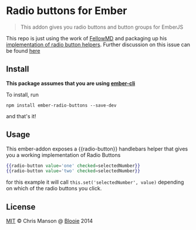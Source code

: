# Radio buttons for Ember

> This addon gives you radio buttons and button groups for EmberJS

This repo is just using the work of [FellowMD](https://gist.github.com/FellowMD) and packaging up his [implementation of radio button helpers](https://gist.github.com/FellowMD/7973c9bec27f0e0a3508). Further discussion on this issue can be found [here](https://github.com/emberjs/ember.js/pull/4352)


## Install

**This package assumes that you are using [ember-cli](http://ember-cli.com)**

To install, run

```
npm install ember-radio-buttons --save-dev
```

and that's it!

## Usage
This ember-addon exposes a {{radio-button}} handlebars helper that gives you a working implementation of Radio Buttons

```hbs
{{radio-button value='one' checked=selectedNumber}}
{{radio-button value='two' checked=selectedNumber}}
```
for this example it will call ```this.set('selectedNumber', value)``` depending on which of the radio buttons you click.

## License

[MIT](http://opensource.org/licenses/MIT) © Chris Manson @ [Blooie](http://bloo.ie) 2014
